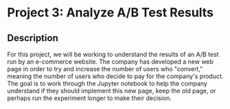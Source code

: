 # Project 3: Analyze A/B Test Results

## Description
For this project, we will be working to understand the results of an A/B test run by an e-commerce website. The company has developed a new web page in order to try and increase the number of users who "convert," meaning the number of users who decide to pay for the company's product. The goal is to work through the Jupyter notebook to help the company understand if they should implement this new page, keep the old page, or perhaps run the experiment longer to make their decision.
